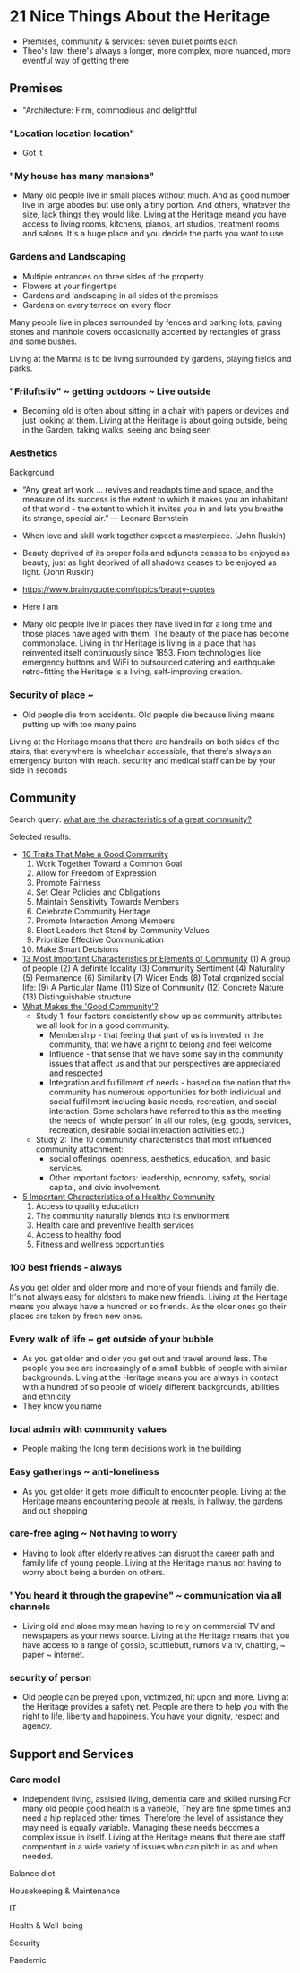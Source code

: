 # 21 Nice Things About the Heritage

* Premises, community & services: seven bullet points each
* Theo's law: there's always a longer, more complex, more nuanced, more eventful way of getting there

## Premises

* "Architecture: Firm, commodious and delightful

### "Location location location"
* Got it

### "My house has many mansions"
* Many old people live in small places without much. And as good number live in large abodes but use only a tiny portion. And others, whatever the size, lack things they would like. Living at the Heritage meand you have access to living rooms, kitchens, pianos, art studios, treatment rooms and salons. It's a huge place and you decide the parts you want to use

### Gardens and Landscaping

* Multiple entrances on three sides of the property
* Flowers at your fingertips
* Gardens and landscaping in all sides of the premises
* Gardens on every terrace on every floor

Many people live in places surrounded by fences and parking lots, paving stones and manhole covers occasionally accented by rectangles of grass and some bushes.

Living at the Marina is to be living surrounded by gardens, playing fields and parks.



### "Friluftsliv" ~ getting outdoors ~ Live outside
* Becoming old is often about sitting in a chair with papers or devices and just looking at them. Living at the Heritage is about going outside, being in the Garden, taking walks, seeing and being seen

### Aesthetics

Background

* “Any great art work … revives and readapts time and space, and the measure of its success is the extent to which it makes you an inhabitant of that world - the extent to which it invites you in and lets you breathe its strange, special air.” ― Leonard Bernstein
* When love and skill work together expect a masterpiece. (John Ruskin)
* Beauty deprived of its proper foils and adjuncts ceases to be enjoyed as beauty, just as light deprived of all shadows ceases to be enjoyed as light. (John Ruskin)
* https://www.brainyquote.com/topics/beauty-quotes
* Here I am

* Many old people live in places they have lived in for a long time and those places have aged with them. The beauty of the place has become commonplace. Living in thr Heritage is living in a place that has reinvented itself continuously since 1853. From technologies like emergency buttons and WiFi to outsourced catering and earthquake retro-fitting the Heritage is a living, self-improving creation.

### Security of place ~
* Old people die from accidents. Old people die because living means putting up with too many pains

Living at the Heritage means that there are handrails on both sides of the stairs, that everywhere is wheelchair accessible, that there's always an emergency button with reach. security and medical staff can be by your side in seconds


## Community

Search query: [what are the characteristics of a great community?]( https://www.google.com/search?q=what+are+the+characteristics+of+a+great+community%3F )

Selected results:

* [10 Traits That Make a Good Community]( https://positivepsychology.com/10-traits-positive-community/ )
	1. Work Together Toward a Common Goal
	2. Allow for Freedom of Expression
	3. Promote Fairness
	4. Set Clear Policies and Obligations
	5. Maintain Sensitivity Towards Members
	6. Celebrate Community Heritage
	7. Promote Interaction Among Members
	8. Elect Leaders that Stand by Community Values
	9. Prioritize Effective Communication
	10. Make Smart Decisions
* [13 Most Important Characteristics or Elements of Community]( https://www.yourarticlelibrary.com/society/13-most-important-characteristics-or-elements-of-community/6231 )
	(1) A group of people
	(2) A definite locality
	(3) Community Sentiment
	(4) Naturality
	(5) Permanence
	(6) Similarity
	(7) Wider Ends
	(8) Total organized social life:
	(9) A Particular Name
	(11) Size of Community
	(12) Concrete Nature
	(13) Distinguishable structure
* [What Makes the 'Good Community'?]( https://extension.psu.edu/what-makes-the-good-community )
	* Study 1: four factors consistently show up as community attributes we all look for in a good community.
		* Membership - that feeling that part of us is invested in the community, that we have a right to belong and feel welcome
		* Influence - that sense that we have some say in the community issues that affect us and that our perspectives are appreciated and respected
		* Integration and fulfillment of needs - based on the notion that the community has numerous opportunities for both individual and social fulfillment including basic needs, recreation, and social interaction. Some scholars have referred to this as the meeting the needs of 'whole person' in all our roles, (e.g. goods, services, recreation, desirable social interaction activities etc.)
	* Study 2: The 10 community characteristics that most influenced community attachment:
		* social offerings, openness, aesthetics, education, and basic services.
		* Other important factors: leadership, economy, safety, social capital, and civic involvement.
* [5 Important Characteristics of a Healthy Community]( https://vistancia.com/5-important-characteristics-of-a-healthy-community/ )
	1. Access to quality education
	2. The community naturally blends into its environment
	3. Health care and preventive health services
	4. Access to healthy food
	5. Fitness and wellness opportunities


### 100 best friends - always
As you get older and older more and more of your friends and family die. It's not always easy for oldsters to make new friends. Living at the Heritage means you always have a hundred or so friends. As the older ones go their places are taken by fresh new ones.

### Every walk of life ~ get outside of your bubble
* As you get older and older you get out and travel around less. The people you see are increasingly of a small bubble of people with similar backgrounds. Living at the Heritage means you are always in contact with a hundred of so people of widely different backgrounds, abilities and ethnicity
* They know you name

### local admin with community values
* People making the long term decisions work in the building

### Easy gatherings ~ anti-loneliness
* As you get older it gets more difficult to encounter people. Living at the Heritage means encountering people at meals, in hallway, the gardens and out shopping

### care-free aging ~ Not having to worry
* Having to look after elderly relatives can disrupt the career path and family life of young people. Living at the Heritage manus not having to worry about being a burden on others.

### "You heard it through the grapevine" ~ communication via all channels
* Living old and alone may mean having to rely on commercial TV and newspapers as your news source. Living at the Heritage means that you have access to a range of gossip, scuttlebutt, rumors via tv, chatting, ~ paper ~ internet.

### security of person
* Old people can be preyed upon, victimized, hit upon and more. Living at the Heritage provides a safety net. People are there to help you with the right to life, liberty and happiness. You have your dignity, respect and agency.



## Support and Services

### Care model

* Independent living, assisted living, dementia care and skilled nursing
For many old people good health is a varieble, They are fine spme times and need a hip replaced other times. Therefore the level of assistance they may need is equally variable. Managing these needs becomes a complex issue in itself. Living at the Heritage means that there are staff compentant in a wide variety of issues who can pitch in as and when needed.

Balance diet

Housekeeping & Maintenance

IT

Health & Well-being

Security

Pandemic